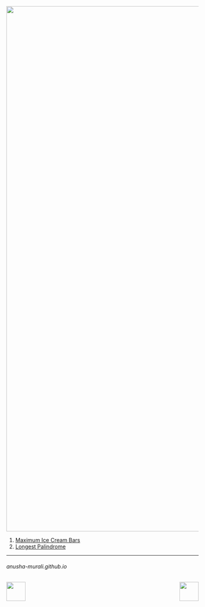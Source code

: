 <p align="center">
<img width="1375" alt="favorite_greedy" src="https://github.com/user-attachments/assets/8e0345df-cedf-40e7-a242-89d84f330114" />
</p>

1. [Maximum Ice Cream Bars](./1833.md)
2. [Longest Palindrome](./409.md)


* * *
###### anusha-murali.github.io


<img src="https://github.com/anusha-murali/anusha-murali.github.io/assets/111596338/639243aa-2857-4595-a65a-7852762bb002" width="50" height="50" align="left">

[<img src="https://github.com/user-attachments/assets/989cfb30-4fb8-40f8-a812-8a054869aa32" width="50" height="50" align="right">](../index.md)

